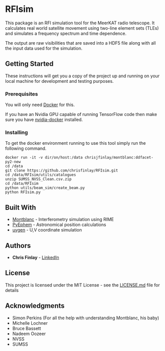 # RFIsim

This package is an RFI simulation tool for the MeerKAT radio telescope. It calculates real world satellite movement using two-line element sets (TLEs) and simulates a frequency spectrum and time dependence.

The output are raw visibilities that are saved into a HDF5 file along with all the input data used for the simulation.

## Getting Started

These instructions will get you a copy of the project up and running on your local machine for development and testing purposes.

### Prerequisites

You will only need [Docker](https://docs.docker.com/install/) for this.

If you have an Nvidia GPU capable of running TensorFlow code then make sure you have [nvidia-docker](https://github.com/NVIDIA/nvidia-docker) installed.

### Installing

To get the docker environment running to use this tool simply run the following command.

```
docker run -it -v dir/on/host:/data chrisjfinlay/montblanc:ddfacet-py2-new
cd /data
git clone https://github.com/chrisfinlay/RFIsim.git
cd /data/RFIsim/utils/catalogues
unzip SUMSS_NVSS_Clean.csv.zip
cd /data/RFIsim
python utils/beam_sim/create_beam.py
python RFIsim.py
```

## Built With

* [Montblanc](https://github.com/ska-sa/montblanc/) - Interferometry simulation using RIME
* [PyEphem](https://rhodesmill.org/pyephem/) - Astronomical position calculations
* [uvgen](https://github.com/SpheMakh/uvgen) - U,V coordinate simulation

## Authors

* **Chris Finlay** - [LinkedIn](https://www.linkedin.com/in/chris-finlay/)

## License

This project is licensed under the MIT License - see the [LICENSE.md](LICENSE.md) file for details

## Acknowledgments

* Simon Perkins (For all the help with understanding Montblanc, his baby)
* Michelle Lochner
* Bruce Bassett
* Nadeem Oozeer
* NVSS
* SUMSS
